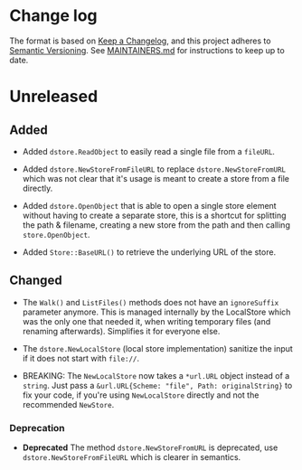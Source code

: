 # Change log

The format is based on [Keep a Changelog](https://keepachangelog.com/en/1.0.0/), and this project adheres to [Semantic Versioning](https://semver.org/spec/v2.0.0.html). See [MAINTAINERS.md](./MAINTAINERS.md) for instructions to keep up to date.

# Unreleased

## Added

* Added `dstore.ReadObject` to easily read a single file from a `fileURL`.

* Added `dstore.NewStoreFromFileURL` to replace `dstore.NewStoreFromURL` which was not clear that it's usage is meant to create a store from a file directly.

* Added `dstore.OpenObject` that is able to open a single store element without having to create a separate store, this is a shortcut for splitting the path & filename, creating a new store from the path and then calling `store.OpenObject`.

* Added `Store::BaseURL()` to retrieve the underlying URL of the store.

## Changed

* The `Walk()` and `ListFiles()` methods does not have an `ignoreSuffix` parameter anymore. This is managed internally by the LocalStore which was the only one that needed it, when writing temporary files (and renaming afterwards). Simplifies it for everyone else.

* The `dstore.NewLocalStore` (local store implementation) sanitize the input if it does not start with `file://`.

* BREAKING: The `NewLocalStore` now takes a `*url.URL` object instead of a `string`. Just pass a `&url.URL{Scheme: "file", Path: originalString}` to fix your code, if you're using `NewLocalStore` directly and not the recommended `NewStore`.

### Deprecation

* **Deprecated** The method `dstore.NewStoreFromURL` is deprecated, use `dstore.NewStoreFromFileURL` which is clearer in semantics.
